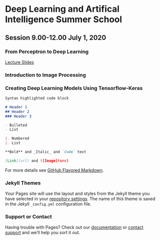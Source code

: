 # Deep Learning and Artifical Intelligence Summer School 

## Session 9.00-12.00 July 1, 2020
### From Perceptron to Deep Learning
[Lecture Slides](https://github.com/phonamnuaisuk/DLAI/blob/master/1IntroDLAI3(July2020).pdf)
### Introduction to Image Processing

### Creating Deep Learning Models Using Tensorflow-Keras


```markdown
Syntax highlighted code block

# Header 1
## Header 2
### Header 3

- Bulleted
- List

1. Numbered
2. List

**Bold** and _Italic_ and `Code` text

[Link](url) and ![Image](src)
```

For more details see [GitHub Flavored Markdown](https://guides.github.com/features/mastering-markdown/).

### Jekyll Themes

Your Pages site will use the layout and styles from the Jekyll theme you have selected in your [repository settings](https://github.com/phonamnuaisuk/DLAI/settings). The name of this theme is saved in the Jekyll `_config.yml` configuration file.

### Support or Contact

Having trouble with Pages? Check out our [documentation](https://help.github.com/categories/github-pages-basics/) or [contact support](https://github.com/contact) and we’ll help you sort it out.
